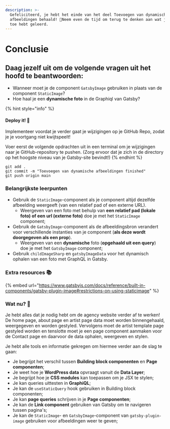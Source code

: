 ```yaml
---
description: >-
  Gefeliciteerd, je hebt het einde van het deel Toevoegen van dynamische
  afbeeldingen behaald! 🥳Neem even de tijd om terug te denken aan wat je tot nu
  toe hebt geleerd.
---
```


# Conclusie

## Daag jezelf uit om de volgende vragen uit het hoofd te beantwoorden:

* Wanneer moet je de component `GatsbyImage` gebruiken in plaats van de component `StaticImage`?
* Hoe haal je een **dynamische foto** in de Graphiql van Gatsby?

{% hint style="info" %}
#### Deploy it! 🚀

Implementeer voordat je verder gaat je wijzigingen op je GitHub Repo, zodat je je voortgang niet kwijtspeelt!

Voer eerst de volgende opdrachten uit in een terminal om je wijzigingen naar je GitHub-repository te pushen. (Zorg ervoor dat je zich in de directory op het hoogste niveau van je Gatsby-site bevindt!)
{% endhint %}

```
git add .
git commit -m "Toevoegen van dynamische afbeeldingen finished"
git push origin main
```

### Belangrijkste leerpunten

* Gebruik de `StaticImage`-component als je component altijd dezelfde afbeelding weergeeft (van een relatief pad of een externe URL).&#x20;
  * Weergeven van een foto met behulp van **een relatief pad (lokale foto) of een url (externe foto)** doe je met het `StaticImage` component;
* Gebruik de `GatsbyImage`-component als de afbeeldingsbron verandert voor verschillende instanties van je component (**als deze wordt doorgegeven als een prop**).
  * Weergeven van een **dynamische** foto (**opgehaald uit een query**) doe je met het `GatsbyImage` component;
* Gebruik `childImageSharp` en `gatsbyImageData` voor het dynamisch ophalen van een foto met GraphQL in Gatsby.

### Extra resources 📚

{% embed url="https://www.gatsbyjs.com/docs/reference/built-in-components/gatsby-plugin-image#restrictions-on-using-staticimage" %}

### Wat nu? 🤔

Je hebt alles dat je nodig hebt om de agency website verder af te werken! De home page, about page en artist page data moet worden binnengehaald, weergegeven en worden gestyled. Vervolgens moet de artist template page gestyled worden en tenslotte moet je een page component aanmaken voor de Contact page en daarvoor de data ophalen, weergeven en stylen.

Je hebt alle tools en informatie gekregen om hiermee verder aan de slag te gaan:

* Je begrijpt het verschil tussen **Building block componenten** en **Page componenten**;
* Je weet hoe je **WordPress data** opvraagt vanuit de **Data Layer**;
* Je begrijpt hoe je **CSS modules** kan toepassen om je JSX te stylen;
* Je kan queries uittesten in **GraphiQL**;
* Je kan de `useStaticQuery` hook gebruiken in Building block componenten;
* Je kan **page queries** schrijven in je **Page componenten**;
* Je kan de **Link component** gebruiken van Gatsby om te navigeren tussen pagina's;
* Je kan de `StaticImage`- en `GatsbyImage`-component van `gatsby-plugin-image` gebruiken voor afbeeldingen weer te geven;
